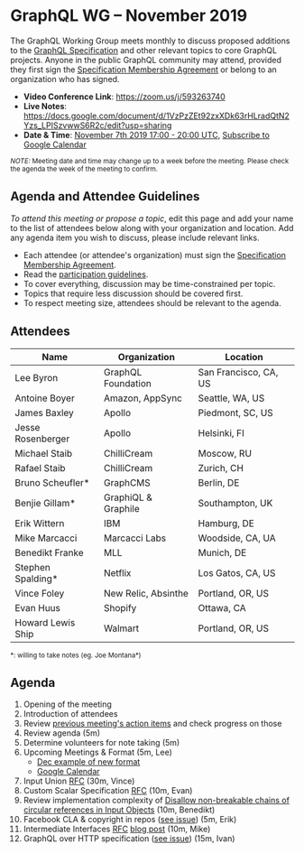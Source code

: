# GraphQL WG – November 2019

The GraphQL Working Group meets monthly to discuss proposed additions to the
[GraphQL Specification](https://github.com/graphql/graphql-spec) and other
relevant topics to core GraphQL projects. Anyone in the public GraphQL
community may attend, provided they first sign the [Specification Membership Agreement](https://github.com/graphql/foundation) or belong to an organization who has signed.

- **Video Conference Link**: https://zoom.us/j/593263740
- **Live Notes**: https://docs.google.com/document/d/1VzPzZEt92zxXDk63rHLradQtN2Yzs_LPISzvwwS6R2c/edit?usp=sharing
- **Date & Time**: [November 7th 2019 17:00 - 20:00 UTC](https://www.timeanddate.com/worldclock/meetingdetails.html?year=2019&month=11&day=7&hour=17&min=0&sec=0&p1=224&p2=179&p3=136&p4=37&p5=239&p6=101&p7=152), [Subscribe to Google Calendar](https://calendar.google.com/calendar/embed?src=graphql.org_lc7llu5kovorb7dl1uo7c6h4ls%40group.calendar.google.com)

<small>*NOTE:* Meeting date and time may change up to a week before the meeting.
Please check the agenda the week of the meeting to confirm.</small>


## Agenda and Attendee Guidelines

*To attend this meeting or propose a topic*, edit this page and add your name
to the list of attendees below along with your organization and location. Add any agenda item you wish to discuss, please include relevant links.

- Each attendee (or attendee's organization) must sign the [Specification Membership Agreement](https://github.com/graphql/foundation).
- Read the [participation guidelines](../README.md#participation-guidelines).
- To cover everything, discussion may be time-constrained per topic.
- Topics that require less discussion should be covered first.
- To respect meeting size, attendees should be relevant to the agenda.


## Attendees

Name                 | Organization        | Location
-------------------- | ------------------  | ----------------------
Lee Byron            | GraphQL Foundation  | San Francisco, CA, US
Antoine Boyer        | Amazon, AppSync     | Seattle, WA, US
James Baxley         | Apollo              | Piedmont, SC, US
Jesse Rosenberger    | Apollo              | Helsinki, FI
Michael Staib        | ChilliCream         | Moscow, RU
Rafael Staib         | ChilliCream         | Zurich, CH
Bruno Scheufler\*    | GraphCMS            | Berlin, DE
Benjie Gillam\*      | GraphiQL & Graphile | Southampton, UK
Erik Wittern         | IBM                 | Hamburg, DE
Mike Marcacci        | Marcacci Labs       | Woodside, CA, UA
Benedikt Franke      | MLL                 | Munich, DE
Stephen Spalding\*   | Netflix             | Los Gatos, CA, US
Vince Foley          | New Relic, Absinthe | Portland, OR, US
Evan Huus            | Shopify             | Ottawa, CA
Howard Lewis Ship    | Walmart             | Portland, OR, US

<small>\*: willing to take notes (eg. Joe Montana\*)</small>


## Agenda

1. Opening of the meeting
1. Introduction of attendees
1. Review [previous meeting's action items](../notes/2019-10-10.md#action-items) and check progress on those
1. Review agenda (5m)
1. Determine volunteers for note taking (5m)
1. Upcoming Meetings & Format (5m, Lee)
   - [Dec example of new format](https://github.com/graphql/graphql-wg/blob/master/agendas/2019-12-05.md)
   - [Google Calendar](https://calendar.google.com/calendar/embed?src=graphql.org_lc7llu5kovorb7dl1uo7c6h4ls%40group.calendar.google.com)
1. Input Union [RFC](https://github.com/graphql/graphql-spec/blob/master/rfcs/InputUnion.md) (30m, Vince)
1. Custom Scalar Specification [RFC](https://github.com/graphql/graphql-spec/issues/635) (10m, Evan)
1. Review implementation complexity of [Disallow non-breakable chains of circular references in Input Objects](https://github.com/graphql/graphql-spec/pull/445) (10m, Benedikt)
1. Facebook CLA & copyright in repos ([see issue](https://github.com/graphql/graphql-wg/issues/291)) (5m, Erik)
1. Intermediate Interfaces [RFC](https://github.com/graphql/graphql-spec/pull/373) [blog post](https://dev.to/mikemarcacci/intermediate-interfaces-generic-utility-types-in-graphql-1cap-temp-slug-8952286?preview=ed957dcce8697307abcb0da3d08ecfa5c081a7b5828fe13e556fb29b57aede6f8fd9ea76319f68520eb1d38a9c75b41a15c79e7c222b9666ade6a853) (10m, Mike)
1. GraphQL over HTTP specification ([see issue](https://github.com/graphql/graphql-wg/issues/293)) (15m, Ivan)
